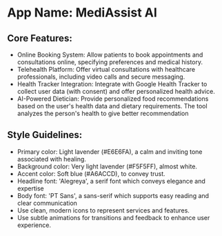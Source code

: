 # **App Name**: MediAssist AI

## Core Features:

- Online Booking System: Allow patients to book appointments and consultations online, specifying preferences and medical history.
- Telehealth Platform: Offer virtual consultations with healthcare professionals, including video calls and secure messaging.
- Health Tracker Integration: Integrate with Google Health Tracker to collect user data (with consent) and offer personalized health advice.
- AI-Powered Dietician: Provide personalized food recommendations based on the user's health data and dietary requirements. The tool analyzes the person's health to give better recommendation

## Style Guidelines:

- Primary color: Light lavender (#E6E6FA), a calm and inviting tone associated with healing.
- Background color: Very light lavender (#F5F5FF), almost white.
- Accent color: Soft blue (#A6ACCD), to convey trust.
- Headline font: 'Alegreya', a serif font which conveys elegance and expertise
- Body font: 'PT Sans', a sans-serif which supports easy reading and clear communication
- Use clean, modern icons to represent services and features.
- Use subtle animations for transitions and feedback to enhance user experience.
